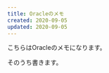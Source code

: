```yaml
---
title: Oracleのメモ
created: 2020-09-05
updated: 2020-09-05
---
```


こちらはOracleのメモになります。

そのうち書きます。